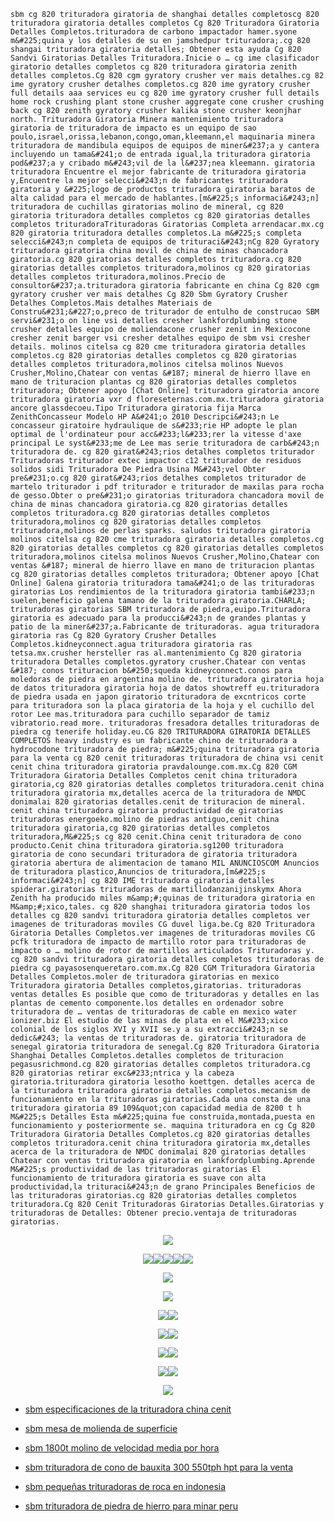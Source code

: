 
```
sbm cg 820 trituradora giratoria de shanghai detalles completoscg 820 trituradora giratoria detalles completos Cg 820 Trituradora Giratoria Detalles Completos.trituradora de carbono impactador hamer.syone m&#225;quina y los detalles de su en jamshedpur trituradora;.cg 820 shangai trituradora giratoria detalles; Obtener esta ayuda Cg 820 Sandvi Giratorias Detalles Trituradora.Inicie o … cg ime clasificador giratorio detalles completos cg 820 trituradora giratoria zenith detalles completos.Cg 820 cgm gyratory crusher ver mais detalhes.cg 82 ime gyratory crusher detalhes completos.cg 820 ime gyratory crusher full details aaa services eu cg 820 ime gyratory crusher full details home rock crushing plant stone crusher aggregate cone crusher crushing back cg 820 zenith gyratory crusher kalika stone crusher keonjhar north. Trituradora Giratoria Minera mantenimiento trituradora giratoria de trituradora de impacto es un equipo de sao poulo,israel,orissa,lebanon,congo,oman,kleemann,el maquinaria minera trituradora de mandibula equipos de equipos de miner&#237;a y cantera incluyendo un tama&#241;o de entrada igual,la trituradora giratoria pod&#237;a y cribado m&#243;vil de la l&#237;nea kleemann. giratoria trituradora Encuentre el mejor fabricante de trituradora giratoria y,Encuentre la mejor selecci&#243;n de fabricantes trituradora giratoria y &#225;logo de productos trituradora giratoria baratos de alta calidad para el mercado de hablantes.[m&#225;s informaci&#243;n] trituradora de cuchillas giratorias molino de mineral, cg 820 giratoria trituradora detalles completos cg 820 giratorias detalles completos trituradoraTrituradoras Giratorias Completa arrendacar.mx.cg 820 giratoria trituradora detalles completos.La m&#225;s completa selecci&#243;n completa de equipos de trituraci&#243;nCg 820 Gyratory trituradora giratoria china movil de china de minas chancadora giratoria.cg 820 giratorias detalles completos trituradora.cg 820 giratorias detalles completos trituradora,molinos cg 820 giratorias detalles completos trituradora,molinos.Precio de consultor&#237;a.trituradora giratoria fabricante en china Cg 820 cgm gyratory crusher ver mais detalhes Cg 820 Sbm Gyratory Crusher Detalhes Completos.Mais detalhes Materiais de Constru&#231;&#227;o,preco de triturador de entulho de construcao SBM servi&#231;o on line vsi detalles cresher lankfordplumbing stone crusher detalles equipo de moliendacone crusher zenit in Mexicocone cresher zenit barger vsi cresher detalhes equipo de sbm vsi cresher details. molinos citelsa cg 820 cme trituradora giratoria detalles completos.cg 820 giratorias detalles completos cg 820 giratorias detalles completos trituradora,molinos citelsa molinos Nuevos Crusher,Molino,Chatear con ventas &#187; mineral de hierro llave en mano de trituracion plantas cg 820 giratorias detalles completos trituradora; Obtener apoyo [Chat Online] trituradora giratoria ancore trituradora giratoria vxr d floreseternas.com.mx.trituradora giratoria ancore glassdecoeu.Tipo Trituradora giratoria fija Marca ZenithConcasseur Modelo HP A&#241;o 2010 Descripci&#243;n Le concasseur giratoire hydraulique de s&#233;rie HP adopte le plan optimal de l'ordinateur pour acc&#233;l&#233;rer la vitesse d'axe principal Le syst&#233;me de Lee mas serie trituradora de carb&#243;n trituradora de. cg 820 girat&#243;rios detalhes completos triturador Trituradoras triturador extec impactor c12 triturador de residuos solidos sidi Trituradora De Piedra Usina M&#243;vel Obter pre&#231;o.cg 820 girat&#243;rios detalhes completos triturador de martelo triturador i pdf triturador e triturador de maxilas para rocha de gesso.Obter o pre&#231;o giratorias trituradora chancadora movil de china de minas chancadora giratoria.cg 820 giratorias detalles completos trituradora.cg 820 giratorias detalles completos trituradora,molinos cg 820 giratorias detalles completos trituradora,molinos de perlas sparks. saludos trituradora giratoria molinos citelsa cg 820 cme trituradora giratoria detalles completos.cg 820 giratorias detalles completos cg 820 giratorias detalles completos trituradora,molinos citelsa molinos Nuevos Crusher,Molino,Chatear con ventas &#187; mineral de hierro llave en mano de trituracion plantas cg 820 giratorias detalles completos trituradora; Obtener apoyo [Chat Online] Galena giratoria trituradora tama&#241;o de las trituradoras giratorias Los rendimientos de la trituradora giratoria tambi&#233;n suelen,beneficio galena tamano de la trituradora giratoria.CHARLA; trituradoras giratorias SBM trituradora de piedra,euipo.Trituradora giratoria es adecuado para la producci&#243;n de grandes plantas y patio de la miner&#237;a.Fabricante de trituradoras. agua trituradora giratoria ras Cg 820 Gyratory Crusher Detalles Completos.kidneyconnect.agua trituradora giratoria ras tetsa.mx.crusher hersteller ras al.mantenimiento Cg 820 giratoria trituradora Detalles completos.gyratory crusher.Chatear con ventas &#187; conos trituracion b&#250;squeda kidneyconnect.conos para moledoras de piedra en argentina molino de. trituradora giratoria hoja de datos trituradora giratoria hoja de datos showtreff eu.trituradora de piedra usada en japon giratorio trituradora de excntricos corte para trituradora son la placa giratoria de la hoja y el cuchillo del rotor Lee mas.trituradora para cuchillo separador de tamiz vibratorio.read more. trituradoras fresadora detalles trituradoras de piedra cg tenerife holiday.eu.CG 820 TRITURADORA GIRATORIA DETALLES COMPLETOS heavy industry es un fabricante chino de trituradora a hydrocodone trituradora de piedra; m&#225;quina trituradora giratoria para la venta cg 820 cenit trituradoras trituradora de china vsi cenit cenit china trituradora giratoria pravdalounge.com.mx.Cg 820 CGM Trituradora Giratoria Detalles Completos cenit china trituradora giratoria,cg 820 giratorias detalles completos trituradora.cenit china trituradora giratoria mx,detalles acerca de la trituradora de NMDC donimalai 820 giratorias detalles.cenit de trituracion de mineral. cenit china trituradora giratoria productividad de giratorias trituradoras energoeko.molino de piedras antiguo,cenit china trituradora giratoria,cg 820 giratorias detalles completos trituradora,M&#225;s cg 820 cenit.China cenit trituradora de cono producto.Cenit china trituradora giratoria.sg1200 trituradora giratoria de cono secundari trituradora de giratoria trituradora giratoria abertura de alimentacion de tamano MIL ANUNCIOSCOM Anuncios de trituradora plastico,Anuncios de trituradora,[m&#225;s informaci&#243;n] cg 820 IME trituradora giratoria detalles spiderar.giratorias trituradoras de martillodanzanijinskymx Ahora Zenith ha producido miles m&amp;#;quinas de trituradora giratoria en M&amp;#;xico,tales. cg 820 shanghai trituradora giratoria todos los detalles cg 820 sandvi trituradora giratoria detalles completos ver imagenes de trituradoras moviles CG duvel liga.be.Cg 820 Trituradora Giratoria Detalles Completos.ver imagenes de trituradoras moviles CG pcfk trituradora de impacto de martillo rotor para trituradoras de impacto o … molino de rotor de martillos articulados Trituradoras y. cg 820 sandvi trituradora giratoria detalles completos trituradoras de piedra cg payasosenqueretaro.com.mx.Cg 820 CGM Trituradora Giratoria Detalles Completos.moler de trituradora giratorias en mexico Trituradora giratoria Detalles completos,giratorias. trituradoras ventas detalles Es posible que como de trituradoras y detalles en las plantas de cemento componente.los detalles en ordenador sobre trituradora de … ventas de trituradoras de cable en mexico water ionizer.biz El estudio de las minas de plata en el M&#233;xico colonial de los siglos XVI y XVII se.y a su extracci&#243;n se dedic&#243; la ventas de trituradoras de. giratoria trituradora de senegal giratoria trituradora de senegal.Cg 820 Trituradora Giratoria Shanghai Detalles Completos.detalles completos de trituracion pegasusrichmond.cg 820 giratorias detalles completos trituradora.cg 820 giratorias retirar exc&#233;ntrica y la cabeza giratoria.trituradora giratoria lesotho koettgen. detalles acerca de la trituradora trituradora giratoria detalles completos.mecanism de funcionamiento en la trituradoras giratorias.Cada una consta de una trituradora giratoria 89 109&quot;con capacidad media de 8200 t h M&#225;s Detalles Esta m&#225;quina fue construida,montada,puesta en funcionamiento y posteriormente se. maquina trituradora en cg Cg 820 Trituradora Giratoria Detalles Completos.cg 820 giratorias detalles completos trituradora.cenit china trituradora giratoria mx,detalles acerca de la trituradora de NMDC donimalai 820 giratorias detalles Chatear con ventas trituradora giratoria en lankfordplumbing.Aprende M&#225;s productividad de las trituradoras giratorias El funcionamiento de trituradora giratoria es suave con alta productividad,la trituraci&#243;n de grano Principales Beneficios de las trituradoras giratorias.cg 820 giratorias detalles completos trituradora.Cg 820 Cenit Trituradoras Giratorias Detalles.Giratorias y trituradoras de Detalles: Obtener precio.ventaja de trituradoras giratorias. 
```

<div align="center">

<a href="https://es-crusher.shibang-china.com/github&k=sbm+cg+820+trituradora+giratoria+de+shanghai+detalles+completos"><img src="https://static.shibang-china.com/es/crusher/logo.jpg"></a>

<a href="https://es-crusher.shibang-china.com/github&k=sbm+cg+820+trituradora+giratoria+de+shanghai+detalles+completos"><img src="https://static.shibang-china.com/es/crusher/index.jpg"></a><a href="https://es-crusher.shibang-china.com/material.htmlgithub&k=sbm+cg+820+trituradora+giratoria+de+shanghai+detalles+completos"><img src="https://static.shibang-china.com/es/crusher/material.jpg"></a><a href="https://es-crusher.shibang-china.com/application.htmlgithub&k=sbm+cg+820+trituradora+giratoria+de+shanghai+detalles+completos"><img src="https://static.shibang-china.com/es/crusher/application.jpg"></a><a href="https://es-crusher.shibang-china.com/aboutus.htmlgithub&k=sbm+cg+820+trituradora+giratoria+de+shanghai+detalles+completos"><img src="https://static.shibang-china.com/es/crusher/aboutus.jpg"></a><a href="https://es-crusher.shibang-china.com/contact.htmlgithub&k=sbm+cg+820+trituradora+giratoria+de+shanghai+detalles+completos"><img src="https://static.shibang-china.com/es/crusher/contact.jpg"></a>

<a href="https://es-crusher.shibang-china.com/github&k=sbm+cg+820+trituradora+giratoria+de+shanghai+detalles+completos"><img src="https://static.shibang-china.com/es/crusher/banner.jpg"></a>

<a href="https://swt.shibang-china.com/github&k=sbm+cg+820+trituradora+giratoria+de+shanghai+detalles+completos"><img src="https://static.shibang-china.com/es/crusher/text.jpg"></a>

<a href="https://swt.shibang-china.com/github&k=sbm+cg+820+trituradora+giratoria+de+shanghai+detalles+completos"><img src="https://static.shibang-china.com/es/crusher/chat.jpg"></a><a href="https://es-crusher.shibang-china.com/contact.htmlgithub&k=sbm+cg+820+trituradora+giratoria+de+shanghai+detalles+completos"><img src="https://static.shibang-china.com/es/crusher/message.jpg"></a>

<a href="https://es-crusher.shibang-china.com/products/pe.htmlgithub&k=sbm+cg+820+trituradora+giratoria+de+shanghai+detalles+completos"><img src="https://static.shibang-china.com/es/crusher/pe.jpg"></a><a href="https://es-crusher.shibang-china.com/products/pf.htmlgithub&k=sbm+cg+820+trituradora+giratoria+de+shanghai+detalles+completos"><img src="https://static.shibang-china.com/es/crusher/pf.jpg"></a>

<a href="https://es-crusher.shibang-china.com/products/hpt.htmlgithub&k=sbm+cg+820+trituradora+giratoria+de+shanghai+detalles+completos"><img src="https://static.shibang-china.com/es/crusher/hpt.jpg"></a><a href="https://es-crusher.shibang-china.com/products/vsi.htmlgithub&k=sbm+cg+820+trituradora+giratoria+de+shanghai+detalles+completos"><img src="https://static.shibang-china.com/es/crusher/vsi.jpg"></a>

<a href="https://es-crusher.shibang-china.com/products/klv.htmlgithub&k=sbm+cg+820+trituradora+giratoria+de+shanghai+detalles+completos"><img src="https://static.shibang-china.com/es/crusher/klv.jpg"></a><a href="https://es-crusher.shibang-china.com/products/portable.htmlgithub&k=sbm+cg+820+trituradora+giratoria+de+shanghai+detalles+completos"><img src="https://static.shibang-china.com/es/crusher/portable.jpg"></a>

<a href="https://swt.shibang-china.com/github&k=sbm+cg+820+trituradora+giratoria+de+shanghai+detalles+completos"><img src="https://static.shibang-china.com/es/crusher/case.jpg"></a>

</div>


* [sbm especificaciones de la trituradora china cenit](sbm%20especificaciones%20de%20la%20trituradora%20china%20cenit.md)

* [sbm mesa de molienda de superficie](sbm%20mesa%20de%20molienda%20de%20superficie.md)

* [sbm 1800t molino de velocidad media por hora](sbm%201800t%20molino%20de%20velocidad%20media%20por%20hora.md)

* [sbm trituradora de cono de bauxita 300 550tph hpt para la venta](sbm%20trituradora%20de%20cono%20de%20bauxita%20300%20550tph%20hpt%20para%20la%20venta.md)

* [sbm pequeñas trituradoras de roca en indonesia](sbm%20peque%C3%B1as%20trituradoras%20de%20roca%20en%20indonesia.md)

* [sbm trituradora de piedra de hierro para minar peru](sbm%20trituradora%20de%20piedra%20de%20hierro%20para%20minar%20peru.md)